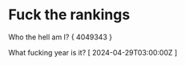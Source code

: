 # Fuck the rankings

Who the hell am I?
{ 4049343 }

What fucking year is it?
[ 2024-04-29T03:00:00Z ]
